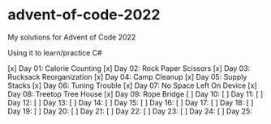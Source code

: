 # advent-of-code-2022

My solutions for Advent of Code 2022

Using it to learn/practice C#

[x] Day 01: Calorie Counting
[x] Day 02: Rock Paper Scissors
[x] Day 03: Rucksack Reorganization
[x] Day 04: Camp Cleanup
[x] Day 05: Supply Stacks
[x] Day 06: Tuning Trouble
[x] Day 07: No Space Left On Device
[x] Day 08: Treetop Tree House
[x] Day 09: Rope Bridge
[ ] Day 10:
[ ] Day 11:
[ ] Day 12:
[ ] Day 13:
[ ] Day 14:
[ ] Day 15:
[ ] Day 16:
[ ] Day 17:
[ ] Day 18:
[ ] Day 19:
[ ] Day 20:
[ ] Day 21:
[ ] Day 22:
[ ] Day 23:
[ ] Day 24:
[ ] Day 25:
